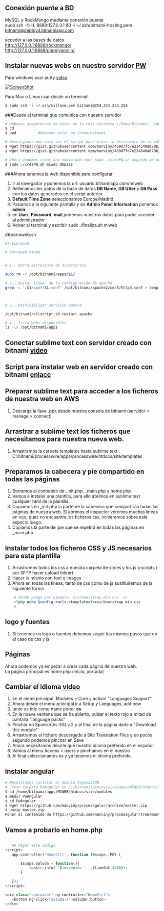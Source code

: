 ## Conexión puente a BD
MySQL y RockMongo mediante conexión puente  
sudo ssh -N -L 8888:127.0.0.1:80 -i ~/.ssh/bitnami-hosting.pem bitnami@deployd.bitnamiapp.com  

acceder a las bases de datos  
http://127.0.0.1:8888/rockmongo/  
http://127.0.0.1:8888/phpmyadmin/  


## Instalar nuevas webs en nuestro servidor [PW](https://processwire.com/talk/topic/9858-script-to-create-new-pw-in-bitnami-stack/)
Para windows usar putty [video](https://youtu.be/lxKQ3Sq47mc)   

[![ScreenShot](https://raw.github.com/GabLeRoux/WebMole/master/ressources/WebMole_Youtube_Video.png)](https://youtu.be/lxKQ3Sq47mc)

Para Mac o Linux usar desde un terminal:  
```sh
$ sudo ssh -i ~/.ssh/millave.pem bitnami@254.254.254.254
```
###Desde el terminal que comunica con nuestro servidor
```sh
# Debemos asegurarnos de estar en la ruta correcta (/home/bitnami), vamos a comprobarlo
$ cd   
$ pwd          #debemos estar en /home/bitnami

# Descargamos una sola vez el script para crear la estructura de la web y BD
$ wget https://gist.githubusercontent.com/manviny/459d7fd7e234540a0786/raw/9b79adcbc1c4f6d28d3b129b4f63ad3e7da557b7/creaPW.sh && sudo chmod +x creaPW.sh
$ wget https://gist.githubusercontent.com/manviny/459d7fd7e234540a0786/raw/9b79adcbc1c4f6d28d3b129b4f63ad3e7da557b7/finaliza.sh  && sudo chmod +x finaliza.sh

# Ahora podemos crear una nueva web con: sudo ./creaPW.sh seguido de nombreWeb y DBpass
$ sudo ./creaPW.sh miweb dbpass
```
###Ahora tenemos la web disponible para configurar
1. Ir al navegador y ponemos la url: usuario.bitnamiapp.com/miweb  
2. Rellenamos los datos de la base de datos **DB Name**, **DB USer** y **DB Pass** con los datos generados en el script anterior.
3. **Default Time Zone** seleccionamos Europe/Madrid
4. Pasamos a la siguiente pantalla y en **Admin Panel Information** ponemos **admin**
5. en **User**, **Password**,  **mail**,ponemos nuestros datos para poder acceder al administrador
6. Volver al terminal y escribir sudo ./finaliza.sh miweb



##borraweb.sh
```bash
#!/bin/bash

# borraweb miweb 


# 1.- Borra estructura de directorios

sudo rm -r /opt/bitnami/apps/$1/

# 2.- Quitar linea  de la configuración de apache 
grep -v "/$1/conf/$1.conf" /opt/bitnami/apache2/conf/httpd.conf > temp && mv temp /opt/bitnami/apache2/conf/httpd.conf



# 3.- Reinicializar servicio apache

/opt/bitnami/ctlscript.sh restart apache

# 4.- lista webs disponibles
ls -ls /opt/bitnami/apps
```

## Conectar sublime text con servidor creado con bitnami [video](https://youtu.be/mAgvZ-dyPWQ)


## Script para instalar web en servidor creado con bitnami [enlace](https://processwire.com/talk/topic/9858-script-to-create-new-pw-in-bitnami-stack/)

## Preparar sublime text para acceder a los ficheros de nuestra web en AWS
1. Descarga la llave .ppk desde nuestra consola de bitnami (servidor > manage > connect)

## Arrastrar a sublime text los ficheros que necesitamos para nuestra nueva web.
1. Arrastramos la carpeta templates hasta sublime text  C:/bitnami/processwire/apps/processwire/htdocs/site/templates   

## Preparamos la cabecera y pie compartido en todas las páginas
1. Borramos el contenido de _init.php, _main.php y home.php   
2. Vamos a instalar una plantilla, para ello abrimos en sublime text cualquier html de la plantilla.  
3. Copiamos en _init.php la parte de la cabecera que compartiran todas las páginas de nuestra web. Si abrimos el inspector veremos muchas lineas en rojo, pues no encuentra los ficheros css, volveremos sobre este aspecto luego.
4. Copiamos la parte del pie que se repetirá en todas las páginas en _main.php


## Instalar todos los ficheros CSS y JS necesarios para esta plantilla
1. Arrastramos todos los css a nuestra carpeta de styles y los js a scripts ( por SFTP hacer upload folder)
2. Hacer lo mismo con font e images
3. Ahora en todas las lineas, tanto de css como de js sustituiremos de la siguiente forma
```php
    # donde ponga por ejemplo: ccs/bootstrap.min.css  =>  
    <?php echo $config->urls->templates?>css/bootstrap.min.css  
    # 
```

## logo y fuentes
1. Si tenemos un logo o fuentes debemos seguir los mismos pasos que en el caso de css y js  

## Páginas
Ahora podemos ya empezar a crear cada página de nuestra web.  
La página principal es home.php (inicio, portada)  


## Cambiar el idioma [video](https://youtu.be/lWXvyRH2tpw)
1. En el menú principal: Modules > Core y activar "Languages Support"
2. Ahora desde el menu principal ir a Setup y Languages, add new
3. tanto es title como name poner **es**
4. En la nueva ventana que se ha abierto, pulsar el texto rojo a mitad de pantalla "language packs"
5. Pinchar en Spanish(es-ES) v.2 y al final de la página darle a "Download this module"
6. Arrastramos el fichero descargado a  Site Translation Files y en pocos segundo podemos pinchar en Save
7. Ahora necesitamos decirle que nuestro idioma preferido es el español
8. Vamos al menu Access > users y pinchamos en el nuestro
9. Al final seleccionamos es y ya tenemos el idioma preferido.

## Instalar angular
 ```bash
# Necesitamos instalar el módulo Pages2JSON
# Crear carpeta PwAngular en C:/bitnami/processwire/apps/MIWEB/htdocs/site/modules
$ cd /home/bitnami/apps/MIWEB/htdocs/site/modules
$ mkdir PwAngular
$ cd PwAngular
$ wget https://github.com/manviny/processgular/archive/master.zip
$ unzip master.zip
Poner el contenido de https://github.com/manviny/processgular/tree/master
```
 ## Vamos a probarlo en home.php
 ```php
 
    ## Pegar este código
<script>
    app.controller('HomeCtrl', function ($scope, PW) {

     	$scope.saluda = function(){
     		toastr.info( 'Bienvenido '  ,{timeOut:4000});
     	}

    });
</script>

<div class="container" ng-controller="HomeCtrl">
	<button ng-click="saluda()">saluda</button>
</div>
 ```
